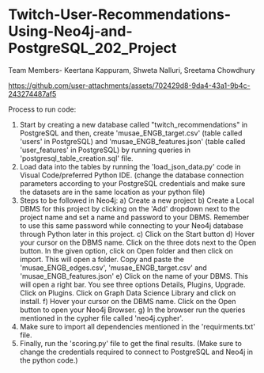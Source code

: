 # Twitch-User-Recommendations-Using-Neo4j-and-PostgreSQL_202_Project

Team Members-
Keertana Kappuram,
Shweta Nalluri,
Sreetama Chowdhury


https://github.com/user-attachments/assets/702429d8-9da4-43a1-9b4c-243274487af5

Process to run code:

1. Start by creating a new database called "twitch_recommendations" in PostgreSQL and then, create 'musae_ENGB_target.csv' (table called 'users' in PostgreSQL) and 'musae_ENGB_features.json' (table called 'user_features' in PostgreSQL) by running queries in 'postgresql_table_creation.sql' file.
2. Load data into the tables by running the 'load_json_data.py' code in Visual Code/preferred Python IDE. (change the database connection parameters according to your PostgreSQL credentials and make sure the datasets are in the same location as your python file)
3. Steps to be followed in Neo4j:
   a) Create a new project
   b) Create a Local DBMS for this project by clicking on the 'Add' dropdown next to the project name and set a name and password to your DBMS. Remember to use this same password while connecting to your Neo4j database through Python later in this project.
   c) Click on the Start button
   d) Hover your cursor on the DBMS name. Click on the three dots next to the Open button. In the given option, click on Open folder and then click on import. This will open a folder. Copy and paste the 'musae_ENGB_edges.csv', 'musae_ENGB_target.csv' and 'musae_ENGB_features.json' 
   e) Click on the name of your DBMS. This will open a right bar. You see three options Details, Plugins, Upgrade. Click on Plugins. Click on Graph Data Science Library and click on install.
   f) Hover your cursor on the DBMS name. Click on the Open button to open your Neo4j Browser.
   g) In the browser run the queries mentioned in the cypher file called 'neo4j.cypher'.
4. Make sure to import all dependencies mentioned in the 'requirments.txt' file.
5. Finally, run the 'scoring.py' file to get the final results. (Make sure to change the credentials required to connect to PostgreSQL and Neo4j in the python code.)
